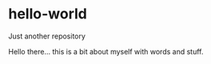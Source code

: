 # hello-world
Just another repository


Hello there... this is a bit about myself with words and stuff.
